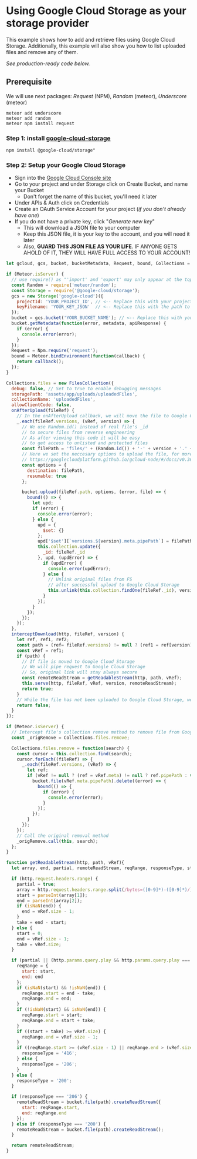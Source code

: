 # Using Google Cloud Storage as your storage provider

This example shows how to add and retrieve files using Google Cloud Storage.
Additionally, this example will also show you how to list uploaded files and remove any of them.

*See production-ready code below.*

## Prerequisite

We will use next packages: *Request* (NPM), *Random* (meteor), *Underscore* (meteor)

```shell
meteor add underscore
meteor add random
meteor npm install request
```

### Step 1: install [google-cloud-storage](https://github.com/googleapis/nodejs-storage)

```shell
npm install @google-cloud/storage"
```

### Step 2: Setup your Google Cloud Storage

- Sign into the [Google Cloud Console site](https://console.developers.google.com)
- Go to your project and under Storage click on Create Bucket, and name your Bucket
  - Don't forget the name of this bucket, you'll need it later
- Under APIs & Auth click on Credentials
- Create an OAuth Service Account for your project (*if you don't already have one*)
- If you do not have a private key, click "*Generate new key*"
  - This will download a JSON file to your computer
  - Keep this JSON file, it is your key to the account, and you will need it later
  - Also, __GUARD THIS JSON FILE AS YOUR LIFE__. IF ANYONE GETS AHOLD OF IT, THEY WILL HAVE FULL ACCESS TO YOUR ACCOUNT!

```js
let gcloud, gcs, bucket, bucketMetadata, Request, bound, Collections = {};

if (Meteor.isServer) {
  // use require() as "'import' and 'export' may only appear at the top level"
  const Random = require('meteor/random');
  const Storage = require('@google-cloud/storage');
  gcs = new Storage('google-cloud')({
    projectId: 'YOUR_PROJECT_ID', // <-- Replace this with your project ID
    keyFilename: 'YOUR_KEY_JSON'  // <-- Replace this with the path to your key.json
  });
  bucket = gcs.bucket('YOUR_BUCKET_NAME'); // <-- Replace this with your bucket name
  bucket.getMetadata(function(error, metadata, apiResponse) {
    if (error) {
      console.error(error);
    }
  });
  Request = Npm.require('request');
  bound = Meteor.bindEnvironment(function(callback) {
    return callback();
  });
}

Collections.files = new FilesCollection({
  debug: false, // Set to true to enable debugging messages
  storagePath: 'assets/app/uploads/uploadedFiles',
  collectionName: 'uploadedFiles',
  allowClientCode: false,
  onAfterUpload(fileRef) {
    // In the onAfterUpload callback, we will move the file to Google Cloud Storage
    _.each(fileRef.versions, (vRef, version) => {
      // We use Random.id() instead of real file's _id
      // to secure files from reverse engineering
      // As after viewing this code it will be easy
      // to get access to unlisted and protected files
      const filePath = 'files/' + (Random.id()) + '-' + version + '.' + fileRef.extension;
      // Here we set the neccesary options to upload the file, for more options, see
      // https://googlecloudplatform.github.io/gcloud-node/#/docs/v0.36.0/storage/bucket?method=upload
      const options = {
        destination: filePath,
        resumable: true
      };

      bucket.upload(fileRef.path, options, (error, file) => {
        bound(() => {
          let upd;
          if (error) {
            console.error(error);
          } else {
            upd = {
              $set: {}
            };
            upd['$set'][`versions.${version}.meta.pipePath`] = filePath;
            this.collection.update({
              _id: fileRef._id
            }, upd, (updError) => {
              if (updError) {
                console.error(updError);
              } else {
                // Unlink original files from FS
                // after successful upload to Google Cloud Storage
                this.unlink(this.collection.findOne(fileRef._id), version);
              }
            });
          }
        });
      });
    });
  },
  interceptDownload(http, fileRef, version) {
    let ref, ref1, ref2;
    const path = (ref= fileRef.versions) != null ? (ref1 = ref[version]) != null ? (ref2 = ref1.meta) != null ? ref2.pipePath : void 0 : void 0 : void 0;
    const vRef = ref1;
    if (path) {
      // If file is moved to Google Cloud Storage
      // We will pipe request to Google Cloud Storage
      // So, original link will stay always secure
      const remoteReadStream = getReadableStream(http, path, vRef);
      this.serve(http, fileRef, vRef, version, remoteReadStream);
      return true;
    }
    // While the file has not been uploaded to Google Cloud Storage, we will serve it from the filesystem
    return false;
  }
});

if (Meteor.isServer) {
  // Intercept file's collection remove method to remove file from Google Cloud Storage
  const _origRemove = Collections.files.remove;

  Collections.files.remove = function(search) {
    const cursor = this.collection.find(search);
    cursor.forEach((fileRef) => {
      _.each(fileRef.versions, (vRef) => {
        let ref;
        if (vRef != null ? (ref = vRef.meta) != null ? ref.pipePath : void 0 : void 0) {
          bucket.file(vRef.meta.pipePath).delete((error) => {
            bound(() => {
              if (error) {
                console.error(error);
              }
            });
          });
        }
      });
    });
    // Call the original removal method
    _origRemove.call(this, search);
  };
}

function getReadableStream(http, path, vRef){
  let array, end, partial, remoteReadStream, reqRange, responseType, start, take;

  if (http.request.headers.range) {
    partial = true;
    array = http.request.headers.range.split(/bytes=([0-9]*)-([0-9]*)/);
    start = parseInt(array[1]);
    end = parseInt(array[2]);
    if (isNaN(end)) {
      end = vRef.size - 1;
    }
    take = end - start;
  } else {
    start = 0;
    end = vRef.size - 1;
    take = vRef.size;
  }

  if (partial || (http.params.query.play && http.params.query.play === 'true')) {
    reqRange = {
      start: start,
      end: end
    };
    if (isNaN(start) && !isNaN(end)) {
      reqRange.start = end - take;
      reqRange.end = end;
    }
    if (!isNaN(start) && isNaN(end)) {
      reqRange.start = start;
      reqRange.end = start + take;
    }
    if ((start + take) >= vRef.size) {
      reqRange.end = vRef.size - 1;
    }
    if ((reqRange.start >= (vRef.size - 1) || reqRange.end > (vRef.size - 1))) {
      responseType = '416';
    } else {
      responseType = '206';
    }
  } else {
    responseType = '200';
  }

  if (responseType === '206') {
    remoteReadStream = bucket.file(path).createReadStream({
      start: reqRange.start,
      end: reqRange.end
    });
  } else if (responseType === '200') {
    remoteReadStream = bucket.file(path).createReadStream();
  }

  return remoteReadStream;
}
```
